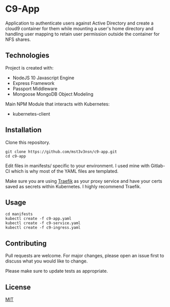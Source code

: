 # C9-App

Application to authenticate users against Active Directory and create a cloud9 container for them while mounting a user's home directory and handling user mapping to retain user permission outside the container for NFS shares.

## Technologies
Project is created with:
* NodeJS 10 Javascript Engine
* Express Framework
* Passport Middleware
* Mongoose MongoDB Object Modeling


Main NPM Module that interacts with Kubernetes:

* kubernetes-client

## Installation

Clone this repository.

```
git clone https://github.com/mst3v3nsn/c9-app.git
cd c9-app
```
Edit files in manifests/ specific to your environment. I used mine with Gitlab-CI which is why most of the YAML files are templated.

Make sure you are using [Traefik](https://docs.traefik.io/configuration/backends/kubernetes/) as your proxy service and have your certs saved as secrets within Kubernetes. I highly recommend Traefik.

## Usage

```
cd manifests
kubectl create -f c9-app.yaml
kubectl create -f c9-service.yaml
kubectl create -f c9-ingress.yaml
```

## Contributing
Pull requests are welcome. For major changes, please open an issue first to discuss what you would like to change.

Please make sure to update tests as appropriate.

## License
[MIT](https://choosealicense.com/licenses/mit/)

